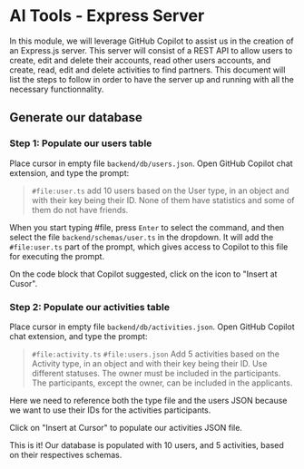 # AI Tools - Express Server

In this module, we will leverage GitHub Copilot to assist us in the creation of an Express.js server. This server will consist of a REST API to allow users to create, edit and delete their accounts, read other users accounts, and create, read, edit and delete activities to find partners.
This document will list the steps to follow in order to have the server up and running with all the necessary functionnality.

## Generate our database

### Step 1: Populate our users table

Place cursor in empty file `backend/db/users.json`.
Open GitHub Copilot chat extension, and type the prompt:
> `#file:user.ts` add 10 users based on the User type, in an object and with their key being their ID. None of them have statistics and some of them do not have friends.

When you start typing #file, press `Enter` to select the command, and then select the file `backend/schemas/user.ts` in the dropdown. It will add the `#file:user.ts` part of the prompt, which gives access to Copilot to this file for executing the prompt.

On the code block that Copilot suggested, click on the icon to "Insert at Cusor".

### Step 2: Populate our activities table

Place cursor in empty file `backend/db/activities.json`.
Open GitHub Copilot chat extension, and type the prompt:
> `#file:activity.ts` `#file:users.json` Add 5 activities based on the Activity type, in an object and with their key being their ID. Use different statuses. The owner must be included in the participants. The participants, except the owner, can be included in the applicants.

Here we need to reference both the type file and the users JSON because we want to use their IDs for the activities participants.

Click on "Insert at Cursor" to populate our activities JSON file.

This is it! Our database is populated with 10 users, and 5 activities, based on their respectives schemas.